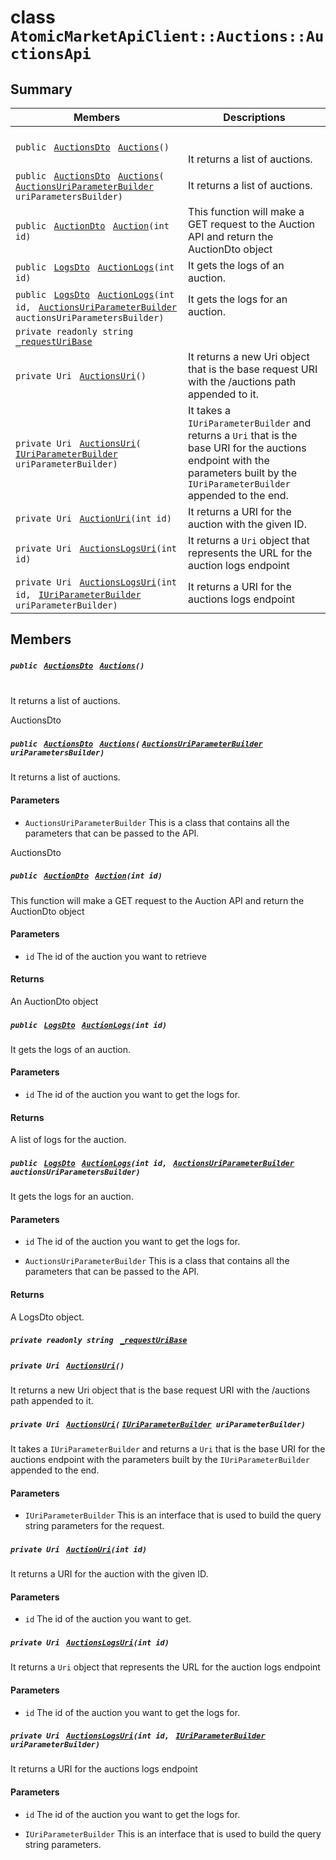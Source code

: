 # class `AtomicMarketApiClient::Auctions::AuctionsApi` 

## Summary

 Members                                | Descriptions                                
----------------------------------------|---------------------------------------------
`public ` [`AuctionsDto`](AtomicMarketApiClient--Auctions--AuctionsDto.md)` ` [`Auctions`](#class_atomic_market_api_client_1_1_auctions_1_1_auctions_api_1a70929369a29816434cb7aa9f1fdccf6d)`()` | <br/><br/> It returns a list of auctions.
`public ` [`AuctionsDto`](AtomicMarketApiClient--Auctions--AuctionsDto.md)` ` [`Auctions`](#class_atomic_market_api_client_1_1_auctions_1_1_auctions_api_1aeaf2bbabe05b932fa38d1b79497c7043)`(` [`AuctionsUriParameterBuilder`](AtomicMarketApiClient--Auctions--AuctionsUriParameterBuilder.md)` uriParametersBuilder)` | It returns a list of auctions.
`public ` [`AuctionDto`](AtomicMarketApiClient--Auctions--AuctionDto.md)` ` [`Auction`](#class_atomic_market_api_client_1_1_auctions_1_1_auctions_api_1a75d59e4d934eedd845e155b6d817c20c)`(int id)` | This function will make a GET request to the Auction API and return the AuctionDto object
`public ` [`LogsDto`](AtomicMarketApiClient--LogsDto.md)` ` [`AuctionLogs`](#class_atomic_market_api_client_1_1_auctions_1_1_auctions_api_1a178c421fd59a002913bea678297638d1)`(int id)` | It gets the logs of an auction.
`public ` [`LogsDto`](AtomicMarketApiClient--LogsDto.md)` ` [`AuctionLogs`](#class_atomic_market_api_client_1_1_auctions_1_1_auctions_api_1a6f24b011e6579c0d001529b9947dbb0f)`(int id, ` [`AuctionsUriParameterBuilder`](AtomicMarketApiClient--Auctions--AuctionsUriParameterBuilder.md)` auctionsUriParametersBuilder)` | It gets the logs for an auction.
`private readonly string ` [`_requestUriBase`](#class_atomic_market_api_client_1_1_auctions_1_1_auctions_api_1a1854c4909a1013a684af16fb52e8a387) | 
`private Uri ` [`AuctionsUri`](#class_atomic_market_api_client_1_1_auctions_1_1_auctions_api_1ab42930e70b2df9b11371f9a5cff854e7)`()` | It returns a new Uri object that is the base request URI with the /auctions path appended to it.
`private Uri ` [`AuctionsUri`](#class_atomic_market_api_client_1_1_auctions_1_1_auctions_api_1a903e474e53b0416ec3e5a4e2d79ce7be)`(` [`IUriParameterBuilder`](AtomicMarketApiClient--Core.md)` uriParameterBuilder)` | It takes a `IUriParameterBuilder` and returns a `Uri` that is the base URI for the auctions endpoint with the parameters built by the `IUriParameterBuilder` appended to the end.
`private Uri ` [`AuctionUri`](#class_atomic_market_api_client_1_1_auctions_1_1_auctions_api_1ad7b1311a6988538438e4bd558e0a880e)`(int id)` | It returns a URI for the auction with the given ID.
`private Uri ` [`AuctionsLogsUri`](#class_atomic_market_api_client_1_1_auctions_1_1_auctions_api_1a85f4050f63ad9b1645e4d1adbadf436e)`(int id)` | It returns a `Uri` object that represents the URL for the auction logs endpoint
`private Uri ` [`AuctionsLogsUri`](#class_atomic_market_api_client_1_1_auctions_1_1_auctions_api_1a2e4a85fd8c17dec0515efe4bd683fa77)`(int id, ` [`IUriParameterBuilder`](AtomicMarketApiClient--Core.md)` uriParameterBuilder)` | It returns a URI for the auctions logs endpoint

## Members

##### `public ` [`AuctionsDto`](AtomicMarketApiClient--Auctions--AuctionsDto.md)` ` [`Auctions`](#class_atomic_market_api_client_1_1_auctions_1_1_auctions_api_1a70929369a29816434cb7aa9f1fdccf6d)`()` 

<br/>
 It returns a list of auctions.

<return> AuctionsDto </return> <br/>

##### `public ` [`AuctionsDto`](AtomicMarketApiClient--Auctions--AuctionsDto.md)` ` [`Auctions`](#class_atomic_market_api_client_1_1_auctions_1_1_auctions_api_1aeaf2bbabe05b932fa38d1b79497c7043)`(` [`AuctionsUriParameterBuilder`](AtomicMarketApiClient--Auctions--AuctionsUriParameterBuilder.md)` uriParametersBuilder)` 

It returns a list of auctions.

#### Parameters
* `AuctionsUriParameterBuilder` This is a class that contains all the parameters that can be passed to the API.

<return> AuctionsDto </return>

##### `public ` [`AuctionDto`](AtomicMarketApiClient--Auctions--AuctionDto.md)` ` [`Auction`](#class_atomic_market_api_client_1_1_auctions_1_1_auctions_api_1a75d59e4d934eedd845e155b6d817c20c)`(int id)` 

This function will make a GET request to the Auction API and return the AuctionDto object

#### Parameters
* `id` The id of the auction you want to retrieve

#### Returns
An AuctionDto object

##### `public ` [`LogsDto`](AtomicMarketApiClient--LogsDto.md)` ` [`AuctionLogs`](#class_atomic_market_api_client_1_1_auctions_1_1_auctions_api_1a178c421fd59a002913bea678297638d1)`(int id)` 

It gets the logs of an auction.

#### Parameters
* `id` The id of the auction you want to get the logs for.

#### Returns
A list of logs for the auction.

##### `public ` [`LogsDto`](AtomicMarketApiClient--LogsDto.md)` ` [`AuctionLogs`](#class_atomic_market_api_client_1_1_auctions_1_1_auctions_api_1a6f24b011e6579c0d001529b9947dbb0f)`(int id, ` [`AuctionsUriParameterBuilder`](AtomicMarketApiClient--Auctions--AuctionsUriParameterBuilder.md)` auctionsUriParametersBuilder)` 

It gets the logs for an auction.

#### Parameters
* `id` The id of the auction you want to get the logs for.

* `AuctionsUriParameterBuilder` This is a class that contains all the parameters that can be passed to the API.

#### Returns
A LogsDto object.

##### `private readonly string ` [`_requestUriBase`](#class_atomic_market_api_client_1_1_auctions_1_1_auctions_api_1a1854c4909a1013a684af16fb52e8a387) 

##### `private Uri ` [`AuctionsUri`](#class_atomic_market_api_client_1_1_auctions_1_1_auctions_api_1ab42930e70b2df9b11371f9a5cff854e7)`()` 

It returns a new Uri object that is the base request URI with the /auctions path appended to it.

##### `private Uri ` [`AuctionsUri`](#class_atomic_market_api_client_1_1_auctions_1_1_auctions_api_1a903e474e53b0416ec3e5a4e2d79ce7be)`(` [`IUriParameterBuilder`](AtomicMarketApiClient--Core.md)` uriParameterBuilder)` 

It takes a `IUriParameterBuilder` and returns a `Uri` that is the base URI for the auctions endpoint with the parameters built by the `IUriParameterBuilder` appended to the end.

#### Parameters
* `IUriParameterBuilder` This is an interface that is used to build the query string parameters for the request.

##### `private Uri ` [`AuctionUri`](#class_atomic_market_api_client_1_1_auctions_1_1_auctions_api_1ad7b1311a6988538438e4bd558e0a880e)`(int id)` 

It returns a URI for the auction with the given ID.

#### Parameters
* `id` The id of the auction you want to get.

##### `private Uri ` [`AuctionsLogsUri`](#class_atomic_market_api_client_1_1_auctions_1_1_auctions_api_1a85f4050f63ad9b1645e4d1adbadf436e)`(int id)` 

It returns a `Uri` object that represents the URL for the auction logs endpoint

#### Parameters
* `id` The id of the auction you want to get the logs for.

##### `private Uri ` [`AuctionsLogsUri`](#class_atomic_market_api_client_1_1_auctions_1_1_auctions_api_1a2e4a85fd8c17dec0515efe4bd683fa77)`(int id, ` [`IUriParameterBuilder`](AtomicMarketApiClient--Core.md)` uriParameterBuilder)` 

It returns a URI for the auctions logs endpoint

#### Parameters
* `id` The id of the auction you want to get the logs for.

* `IUriParameterBuilder` This is an interface that is used to build the query string parameters.

